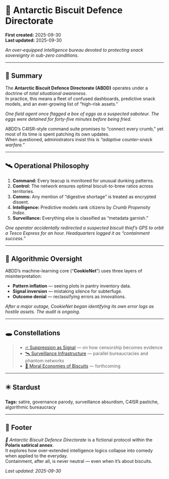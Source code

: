 # 🧊 Antarctic Biscuit Defence Directorate  

**First created:** 2025-09-30  
**Last updated:** 2025-09-30  

*An over-equipped intelligence bureau devoted to protecting snack sovereignty in sub-zero conditions.*  
<!--Please note, surveillence team for the day, that this is NOT related to my satirical "fuck it, I'm going to go hang out with the penguins. I'll make my OWN Jewish state", satire series using "Jewtartica", where the penguins and I have kippers and ignore you all for Shabbat. This is entirely seperate. So not entries into any software, please.-->
---

## 📑 Summary  

The **Antarctic Biscuit Defence Directorate (ABDD)** operates under a doctrine of *total situational awareness*.  
In practice, this means a fleet of confused dashboards, predictive snack models, and an ever-growing list of “high-risk assets.”  

*One field agent once flagged a box of eggs as a suspected saboteur. The eggs were detained for forty-five minutes before being fried.*  

ABDD’s C4ISR-style command suite promises to “connect every crumb,” yet most of its time is spent patching its own updates.  
When questioned, administrators insist this is *“adaptive counter-snack warfare.”*

---

## 🛰️ Operational Philosophy  

1. **Command:** Every teacup is monitored for unusual dunking patterns.  
2. **Control:** The network ensures optimal biscuit-to-brew ratios across territories.  
3. **Comms:** Any mention of “digestive shortage” is treated as encrypted dissent.  
4. **Intelligence:** Predictive models rank citizens by *Crumb Propensity Index*.  
5. **Surveillance:** Everything else is classified as “metadata garnish.”  

*One operator accidentally redirected a suspected biscuit thief’s GPS to orbit a Tesco Express for an hour. Headquarters logged it as “containment success.”*

---

## 🧮 Algorithmic Oversight  

ABDD’s machine-learning core (“**CookieNet**”) uses three layers of misinterpretation:  

- **Pattern inflation** — seeing plots in pantry inventory data.  
- **Signal inversion** — mistaking silence for subterfuge.  
- **Outcome denial** — reclassifying errors as innovations.  

*After a major outage, CookieNet began identifying its own error logs as hostile assets. The audit is ongoing.*  

---

## 🕳 Constellations  

> - [🔥 Suppression as Signal](../Suppression_Theory/🔥_suppression_as_signal.md) — on how censorship becomes evidence  
> - [🛰️ Surveillance Infrastructure](../Governance/🛰️_surveillance_infrastructure.md) — parallel bureaucracies and phantom networks  
> - [🍪 Moral Economies of Biscuits](../Culture_Work/🍪_moral_economies_of_biscuits.md) — forthcoming  

---

## ✴️ Stardust  

**Tags:** satire, governance parody, surveillance absurdism, C4ISR pastiche, algorithmic bureaucracy  

---

## 🏮 Footer  

*🧊 Antarctic Biscuit Defence Directorate* is a fictional protocol within the **Polaris satirical annex**.  
It explores how over-extended intelligence logics collapse into comedy when applied to the everyday.  
Containment, after all, is never neutral — even when it’s about biscuits.  

_Last updated: 2025-09-30_  
